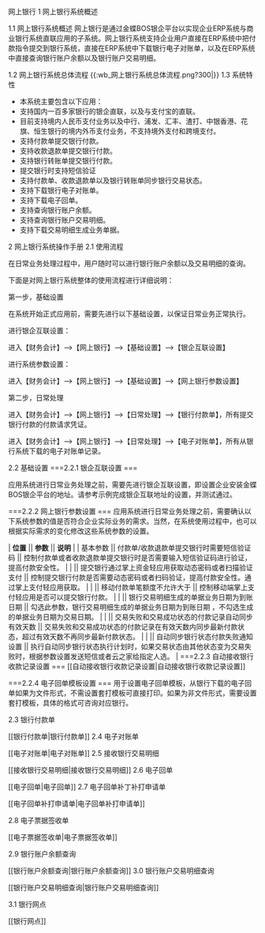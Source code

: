  网上银行 
1 网上银行系统概述 

1.1 网上银行系统概述 
网上银行是通过金蝶BOS银企平台以实现企业ERP系统与商业银行系统直联应用的子系统。网上银行系统支持企业用户直接在ERP系统中把付款指令提交到银行系统，直接在ERP系统中下载银行电子对账单，以及在ERP系统中直接查询银行账户余额以及银行账户交易明细。

1.2 网上银行系统总体流程
{{:wb_网上银行系统总体流程.png?300|}}
1.3 系统特性 

  * 本系统主要包含以下应用：
  * 支持国内一百多家银行的银企直联，以及与支付宝的直联。
  * 目前支持境内人民币支付业务以及中行、浦发、汇丰、渣打、中银香港、花旗、恒生银行的境内外币支付业务，不支持境外支付和跨境支付。
  * 支持付款单提交银行付款。 
  * 支持收款退款单提交银行付款。
  * 支持银行转账单提交银行付款。 
  * 提交银行时支持短信验证
  * 支持付款单、收款退款单以及银行转账单同步银行交易状态。
  * 支持下载银行电子对账单。
  * 支持下载电子回单。
  * 支持查询银行账户余额。
  * 支持查询银行账户交易明细。
  * 支持下载交易明细生成业务单据。

  
2 网上银行系统操作手册 
2.1 使用流程 

在日常业务处理过程中，用户随时可以进行银行账户余额以及交易明细的查询。

下面是对网上银行系统整体的使用流程进行详细说明：

第一步，基础设置

在系统开始正式应用前，需要先进行以下基础设置，以保证日常业务正常执行。

进行银企互联设置：

进入【财务会计】—>【网上银行】—>【基础设置】—>【银企互联设置】

进行系统参数设置：

进入【财务会计】—>【网上银行】—>【基础设置】—>【网上银行参数设置】

第二步，日常处理

进入【财务会计】—>【网上银行】—>【日常处理】—>【银行付款单】，所有提交银行付款的付款请求凭证。

进入【财务会计】—>【网上银行】—>【日常处理】—>【电子对账单】，所有从银行系统下载的电子对账单记录。

2.2 基础设置 
===2.2.1 银企互联设置 ===

应用系统进行日常业务处理之前，需要先进行银企互联设置，即设置企业安装金蝶BOS银企平台的地址。请参考示例完成银企互联地址的设置，并测试通过。

===2.2.2 网上银行参数设置 ===
应用系统进行日常业务处理之前，需要确认以下系统参数的值是否符合企业实际业务的需求。当然，在系统使用过程中，也可以根据实际需求的变化修改这些系统参数的设置。

| **位置**     || **参数**                     || **说明**                                           |
| 基本参数       || 付款单/收款退款单提交银行时需要短信验证码     || 控制付款单或者收款退款单提交银行时是否需要输入短信验证码进行验证，提高付款安全性。        |
|            || 提交银行通过掌上资金轻应用获取动态密码或者扫描验证支付               || 控制提交银行付款是否需要动态密码或者扫码验证，提高付款安全性。通过掌上支付轻应用获取。      |
|            || 移动付款单笔额度不允许大于              || 控制移动端掌上支付轻应用是否可以提交银行付款。                          |
|            || 银行交易明细生成的单据业务日期为到账日期       || 勾选此参数，银行交易明细生成的单据业务日期为到账日期  ，不勾选生成的单据业务日期为交易日期。  |
|            || 交易失败和交易成功状态的付款记录自动同步有效天数              || 交易失败和交易成功状态的付款记录在有效天数内同步最新付款状态，超过有效天数不再同步最新付款状态。                          |
|            || 自动同步银行状态付款失败通知设置     || 执行自动同步银行状态执行计划时，如果交易状态由其他状态变为交易失败时，根据参数设置发送短信或者云之家给指定人选。  |
===2.2.3 自动接收银行收款记录设置 ===
[[自动接收银行收款记录设置|自动接收银行收款记录设置]]

===2.2.4 电子回单模板设置 ===
用于设置电子回单模板，从银行下载的电子回单如果为文件形式，不需设置套打模板可直接打印。如果为非文件形式，需要设置套打模板，具体的格式可咨询对应银行。

2.3 银行付款单 

[[银行付款单|银行付款单]]
2.4 电子对账单 

[[电子对账单|电子对账单]]
2.5 接收银行交易明细 

[[接收银行交易明细|接收银行交易明细]]
2.6 电子回单 

[[电子回单|电子回单]]
2.7 电子回单补丁补打申请单 

[[电子回单补打申请单|电子回单补打申请单]]

2.8 电子票据签收单 

 [[电子票据签收单|电子票据签收单]]

2.9 银行账户余额查询 

[[银行账户余额查询|银行账户余额查询]]
3.0 银行账户交易明细查询 

[[银行账户交易明细查询|银行账户交易明细查询]]



3.1 银行网点 

[[银行网点]]



